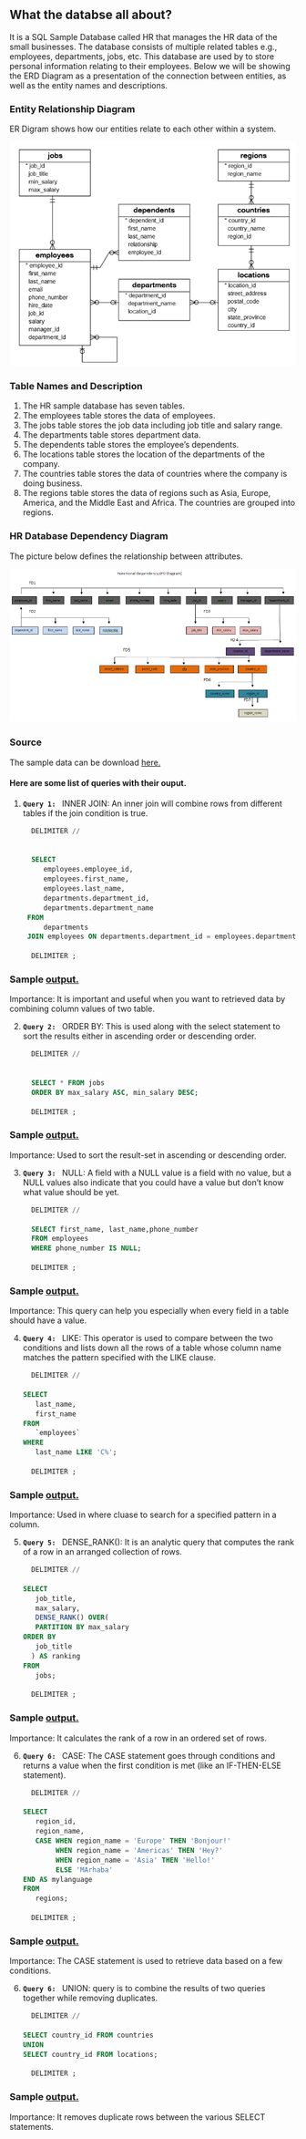 ## What the databse all about?

It is a SQL Sample Database called HR that manages the HR data of the small businesses. The database consists of multiple related tables e.g., employees, departments, jobs, etc. This database are used by to store personal information relating to their employees. Below we will be showing the ERD Diagram as a presentation of the connection between entities, as well as the entity names and descriptions.


### Entity Relationship Diagram

ER Digram shows how our entities relate to each other within a system.

![image](https://github.com/biancacortez/HRdatabase/blob/main/img/ERD.PNG)

### Table Names and Description
1. The HR sample database has seven tables.
2.	The employees table stores the data of employees.
3.	The jobs table stores the job data including job title and salary range.
4.	The departments table stores department data.
5.	The dependents table stores the employee’s dependents.
6.	The locations table stores the location of the departments of the company.
7.	The countries table stores the data of countries where the company is doing business.
8.	The regions table stores the data of regions such as Asia, Europe, America, and the Middle East and Africa. The countries are grouped into regions.

### HR Database Dependency Diagram
The picture below defines the relationship between attributes.

![image](https://github.com/biancacortez/HRdatabase/blob/main/img/FDD.PNG)

### Source
The sample data can be download [here.](https://www.sqltutorial.org/what-is-sql/)

#### Here are some list of queries with their ouput.
   1. **`Query 1: `**
     INNER JOIN: An inner join will combine rows from different tables if the join condition is true.
   
       ```SQL
         DELIMITER //
         
         
         SELECT
            employees.employee_id,
            employees.first_name,
            employees.last_name,
            departments.department_id,
            departments.department_name
        FROM
            departments
        JOIN employees ON departments.department_id = employees.department_id //

         DELIMITER ;
       ```
   ### Sample [output.](https://github.com/biancacortez/HRdatabase/blob/main/img/ouput/5.PNG)
   Importance: It is important and useful when you want to retrieved data by combining column values of two table.
   
   2. **`Query 2: `**
     ORDER BY: This is used along with the select statement to sort the results either in ascending order or descending order. 
   
       ```SQL
         DELIMITER //
         
         
         SELECT * FROM jobs
         ORDER BY max_salary ASC, min_salary DESC;

         DELIMITER ;
       ```
   ### Sample [output.](https://github.com/biancacortez/HRdatabase/blob/main/img/ouput/1.PNG)
   Importance: Used to sort the result-set in ascending or descending order.
   
   3. **`Query 3: `**
     NULL: A field with a NULL value is a field with no value, but a NULL values also indicate that you could have a value but don’t know what value should be yet.
   
       ```SQL
         DELIMITER //
                 
         SELECT first_name, last_name,phone_number
         FROM employees
         WHERE phone_number IS NULL;

         DELIMITER ;
       ```
   ### Sample [output.](https://github.com/biancacortez/HRdatabase/blob/main/img/ouput/2.PNG)
   Importance: This query can help you especially when every field in a table should have a value.
   
   4. **`Query 4: `**
     LIKE: This operator is used to compare between the two conditions and lists down all the rows of a table whose column name matches the pattern specified with the LIKE clause.
   
       ```SQL
         DELIMITER //
                 
      SELECT
          last_name,
          first_name
      FROM
          `employees`
      WHERE
          last_name LIKE 'C%';

         DELIMITER ;
       ```
   ### Sample [output.](https://github.com/biancacortez/HRdatabase/blob/main/img/ouput/4.PNG)
   Importance: Used in where cluase to search for a specified pattern in a column.
   
   5. **`Query 5: `**
     DENSE_RANK(): It is an analytic query that computes the rank of a row in an arranged collection of rows.
   
       ```SQL
         DELIMITER //
                 
       SELECT
          job_title,
          max_salary,
          DENSE_RANK() OVER(
          PARTITION BY max_salary
       ORDER BY
          job_title
         ) AS ranking
       FROM
          jobs;

         DELIMITER ;
       ```
   ### Sample [output.](https://github.com/biancacortez/HRdatabase/blob/main/img/ouput/a5.PNG)
   Importance: It calculates the rank of a row in an ordered set of rows.
   
   6. **`Query 6: `**
     CASE: The CASE statement goes through conditions and returns a value when the first condition is met (like an IF-THEN-ELSE statement).
   
       ```SQL
         DELIMITER //
                 
      SELECT
          region_id,
          region_name,
          CASE WHEN region_name = 'Europe' THEN 'Bonjour!'
               WHEN region_name = 'Americas' THEN 'Hey?' 
               WHEN region_name = 'Asia' THEN 'Hello!'
               ELSE 'MArhaba'
      END AS mylanguage
      FROM
          regions;

         DELIMITER ;
       ```
   ### Sample [output.](https://github.com/biancacortez/HRdatabase/blob/main/img/ouput/a6.PNG)
   Importance: The CASE statement is used to retrieve data based on a few conditions. 
   
   6. **`Query 6: `**
     UNION: query is to combine the results of two queries together while removing duplicates.
   
       ```SQL
         DELIMITER //
                 
      SELECT country_id FROM countries
      UNION
      SELECT country_id FROM locations;

         DELIMITER ;
       ```
   ### Sample [output.](https://github.com/biancacortez/HRdatabase/blob/main/img/ouput/7.PNG)
   Importance: It removes duplicate rows between the various SELECT statements. 
